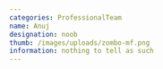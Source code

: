 ```yaml
---
categories: ProfessionalTeam
name: Anuj
designation: noob
thumb: /images/uploads/zombo-mf.png
information: nothing to tell as such
---
```

